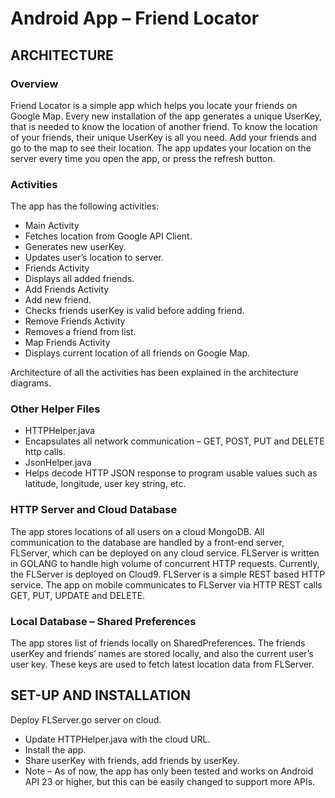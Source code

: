# Android App – Friend Locator

## ARCHITECTURE

### Overview
Friend Locator is a simple app which helps you locate your friends on Google Map. Every new installation of the app generates a unique UserKey, that is needed to know the location of another friend. To know the location of your friends, their unique UserKey is all you need. Add your friends and go to the map to see their location.
The app updates your location on the server every time you open the app, or press the refresh button.

### Activities
The app has the following activities:
* Main Activity
 * Fetches location from Google API Client.
 * Generates new userKey.
 * Updates user’s location to server.
* Friends Activity
 * Displays all added friends.
* Add Friends Activity
 * Add new friend.
 * Checks friends userKey is valid before adding friend.
* Remove Friends Activity
 * Removes a friend from list.
* Map Friends Activity
 * Displays current location of all friends on Google Map.

Architecture of all the activities has been explained in the architecture diagrams.

### Other Helper Files
* HTTPHelper.java
 * Encapsulates all network communication – GET, POST, PUT and DELETE http calls.
* JsonHelper.java
 * Helps decode HTTP JSON response to program usable values such as latitude, longitude, user key string, etc.

### HTTP Server and Cloud Database
The app stores locations of all users on a cloud MongoDB. All communication to the database are handled by a front-end server, FLServer, which can be deployed on any cloud service. FLServer is written in GOLANG to handle high volume of concurrent HTTP requests. 
Currently, the FLServer is deployed on Cloud9. FLServer is a simple REST based HTTP service. The app on mobile communicates to FLServer via HTTP REST calls GET, PUT, UPDATE and DELETE.

### Local Database – Shared Preferences
The app stores list of friends locally on SharedPreferences. The friends userKey and friends’ names are stored locally, and also the current user’s user key. These keys are used to fetch latest location data from FLServer.

## SET-UP AND INSTALLATION
Deploy FLServer.go server on cloud.
* Update HTTPHelper.java with the cloud URL.
* Install the app.
* Share userKey with friends, add friends by userKey.
* Note – As of now, the app has only been tested and works on Android API 23 or higher, but this can be easily changed to support more APIs.
